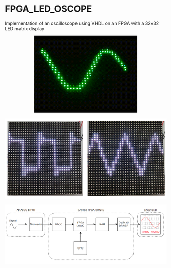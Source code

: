 # FPGA_LED_OSCOPE
Implementation of an oscilloscope using VHDL on an FPGA with a 32x32 LED matrix display

<p align="center">
  <img src="https://github.com/matlin975/FPGA_LED_OSCOPE/blob/main/sinusgif.gif"/>
</p>

<p align="center">
  <img src="https://github.com/matlin975/FPGA_LED_OSCOPE/blob/main/square_triangle.png"/>
</p>

<p align="center">
  <img src="https://github.com/matlin975/FPGA_LED_OSCOPE/blob/main/overview.png"/>
</p>
